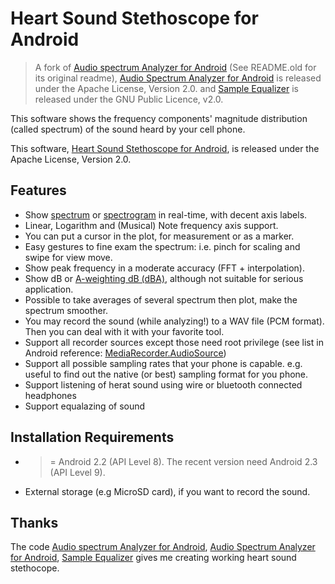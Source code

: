 Heart Sound Stethoscope for Android
===================================

>  A fork of [Audio spectrum Analyzer for Android](https://code.google.com/p/audio-analyzer-for-android/) (See README.old for its original readme), 
	[Audio Spectrum Analyzer for Android](https://github.com/bewantbe/audio-analyzer-for-android) is released under the Apache License, Version 2.0. and 
	[Sample Equalizer](http://www.kevinboone.net/android_simple_eq.html) is released under the GNU Public Licence, v2.0.

  This software shows the frequency components' magnitude distribution (called spectrum) of the sound heard by your cell phone.

  This software, [Heart Sound Stethoscope for Android](https://github.com/algmaknick/heart-sound-stethoscope), is released under the Apache License, Version 2.0.


Features
--------

* Show [spectrum](http://en.wikipedia.org/wiki/Frequency_spectrum) or [spectrogram](http://en.wikipedia.org/wiki/Spectrogram) in real-time, with decent axis labels.
* Linear, Logarithm and (Musical) Note frequency axis support.
* You can put a cursor in the plot, for measurement or as a marker.
* Easy gestures to fine exam the spectrum: i.e. pinch for scaling and swipe for  view move.
* Show peak frequency in a moderate accuracy (FFT + interpolation).
* Show dB or [A-weighting dB (dBA)](http://en.wikipedia.org/wiki/A-weighting), although not suitable for serious application.
* Possible to take averages of several spectrum then plot, make the spectrum smoother.
* You may record the sound (while analyzing!) to a WAV file (PCM format). Then you can deal with it with your favorite tool.
* Support all recorder sources except those need root privilege (see list in Android reference: [MediaRecorder.AudioSource](http://developer.android.com/reference/android/media/MediaRecorder.AudioSource.html))
* Support all possible sampling rates that your phone is capable. e.g. useful to find out the native (or best) sampling format for you phone.
* Support listening of herat sound using wire or bluetooth connected headphones
* Support equalazing of sound 


Installation Requirements
-------------------------

* >= Android 2.2 (API Level 8). The recent version need Android 2.3 (API Level 9).
* External storage (e.g MicroSD card), if you want to record the sound.



Thanks
------

The code [Audio spectrum Analyzer for Android](https://code.google.com/p/audio-analyzer-for-android/), [Audio Spectrum Analyzer for Android](https://github.com/bewantbe/audio-analyzer-for-android), [Sample Equalizer](http://www.kevinboone.net/android_simple_eq.html) gives me creating working heart sound stethocope.

